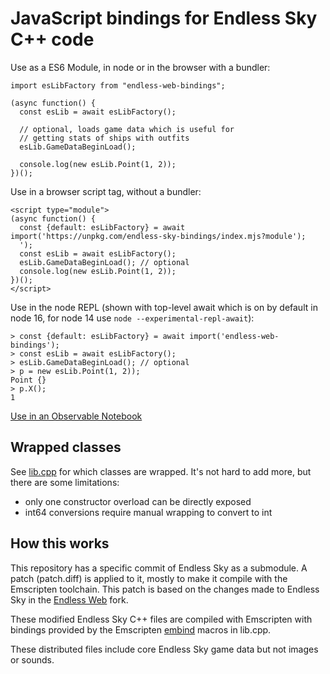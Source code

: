 # JavaScript bindings for Endless Sky C++ code

Use as a ES6 Module, in node or in the browser with a bundler:
~~~
import esLibFactory from "endless-web-bindings";

(async function() {
  const esLib = await esLibFactory();

  // optional, loads game data which is useful for
  // getting stats of ships with outfits
  esLib.GameDataBeginLoad();

  console.log(new esLib.Point(1, 2));
})();
~~~

Use in a browser script tag, without a bundler:

~~~
<script type="module">
(async function() {
  const {default: esLibFactory} = await import('https://unpkg.com/endless-sky-bindings/index.mjs?module');
  ');
  const esLib = await esLibFactory();
  esLib.GameDataBeginLoad(); // optional
  console.log(new esLib.Point(1, 2));
})();
</script>
~~~


Use in the node REPL (shown with top-level await which is on by default in node 16, for node 14 use `node --experimental-repl-await`):

~~~
> const {default: esLibFactory} = await import('endless-web-bindings');
> const esLib = await esLibFactory();
> esLib.GameDataBeginLoad(); // optional
> p = new esLib.Point(1, 2));
Point {}
> p.X();
1
~~~

[Use in an Observable Notebook](https://observablehq.com/@ballingt/endless-sky-cpp-bindings)
 
## Wrapped classes

See [lib.cpp](./lib.cpp) for which classes are wrapped. It's not hard to add more, but there are some limitations:
* only one constructor overload can be directly exposed
* int64 conversions require manual wrapping to convert to int

## How this works

This repository has a specific commit of Endless Sky as a submodule. A patch (patch.diff) is applied to it, mostly to make it compile with the Emscripten toolchain. This patch is based on the changes made to Endless Sky in the [Endless Web](https://github.com/thomasballinger/endless-web) fork.

These modified Endless Sky C++ files are compiled with Emscripten with bindings provided by the Emscripten [embind](https://emscripten.org/docs/porting/connecting_cpp_and_javascript/embind.html) macros in lib.cpp.

These distributed files include core Endless Sky game data but not images or sounds.
